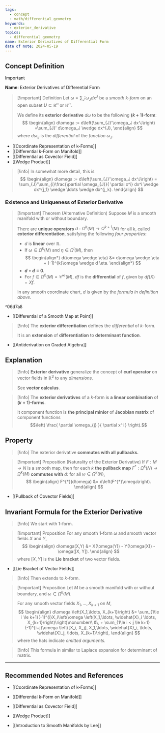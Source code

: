```yaml
---
tags:
  - concept
  - math/differential_geometry
keywords:
  - exterior_derivative
topics:
  - differential_geometry
name: Exterior Derivatives of Differential Form
date of note: 2024-05-19
---
```


## Concept Definition

>[!important]
>**Name**: Exterior Derivatives of Differential Form

>[!important] Definition
>Let $\omega = \sum_{J}'\omega_J dx^J$ be a *smooth $k$-form* on an open subset $U\subseteq \mathbb{R}^n$ or $\mathbb{H}^n$.
>
>We define its **exterior derivative** $d\omega$ to be the following **$(k+1)$-form**:
>$$
> \begin{align}
> d\omega := d\left(\sum_{J}'\omega_J dx^J\right) =\sum_{J}' d\omega_J \wedge dx^{J},  
> \end{align}
>$$ 
> where $d\omega_J$ is the *differential* of the *function* $\omega_J$. 

- [[Coordinate Representation of k-Forms]]
- [[Differential k-Form on Manifold]]
- [[Differential as Covector Field]]
- [[Wedge Product]]

>[!info]
> In somewhat more detail, this is
> $$
> \begin{align}
> d\omega := d\left(\sum_{J}'\omega_J dx^J\right) = \sum_{J}'\sum_{i}\frac{\partial \omega_{J}}{ \partial x^i} dx^i \wedge dx^{j_1} \wedge \ldots \wedge dx^{j_k}. 
> \end{align}
>$$ 

### Existence and Uniqueness of Exterior Derivative

>[!important] Theorem (Alternative Definition)
>Suppose $M$ is a smooth manifold with or without boundary. 
>
>There are **unique operators** $d: \Omega^k(M) \rightarrow \Omega^{k+1}(M)$ for all $k$, called **exterior differentiation**, satisfying the following *four properties*:
> 
> - $d$ is **linear** over $\mathbb{R}$.
> - If $\omega \in \Omega^{k}(M)$ and $\eta \in \Omega^{l}(M)$, then
>$$ 
> \begin{align*}
> d(\omega \wedge \eta) &= d\omega \wedge \eta + (-1)^{k}\omega \wedge d \eta.
> \end{align*}
>$$ 
> - **$d \circ d  \equiv 0$.**
> - For $f \in \Omega^0(M) = \mathcal{C}^{\infty}(M)$, $df$ is the **differential** of $f$, given by $df(X) =Xf$.
> 
> In any smooth coordinate chart, $d$ is given by the *formula in definition above*.

^06d7a8

- [[Differential of a Smooth Map at Point]]

>[!info]
>The **exterior differentiation** defines the *differential* of $k$-form. 
>
>It is an **extension** of **differentiation** to **determinant function**.

- [[Antiderivation on Graded Algebra]]


## Explanation

>[!info]
>**Exterior derivative** generalize the concept of **curl operator** on vector fields in $\mathbb{R}^3$ to any *dimensions*.
>
>See **vector calculus**. 

>[!info]
>The **exterior derivatives** of a $k$-form is **a linear combination** of **$(k+1)$-forms**. 
>
>It component function is **the principal minior** of **Jacobian matrix** of component functions $$\left( \frac{ \partial \omega_{j} }{ \partial x^i }   \right).$$




## Property

>[!info]
>The exterior derivative **commutes with all pullbacks.**

>[!important] Proposition (Naturality of the Exterior Derivative)
>If $F: M \rightarrow N$ is a smooth map, then for each $k$ **the pullback map** $F^{*}: \Omega^k(N) \rightarrow \Omega^k(M)$ **commutes with** $d$: for all $\omega \in \Omega^{k}(N)$,
>$$
> \begin{align}
> F^{*}(d\omega) &= d\left(F^{*}\omega\right).  
> \end{align}
>$$ 

- [[Pullback of Covector Fields]]




## Invariant Formula for the Exterior Derivative

>[!info]
>We start with $1$-form.

>[!important] Proposition
>For any smooth $1$-form $\omega$ and smooth vector fields $X$ and $Y$,
>$$
> \begin{align}
> d\omega(X,Y) &= X(\omega(Y)) - Y(\omega(X)) - \omega([X, Y]).
> \end{align}
>$$ 
>where $[X, Y]$ is the **Lie bracket** of two vector fields. 


- [[Lie Bracket of Vector Fields]]

>[!info]
>Then extends to $k$-form.

>[!important] Proposition
>Let $M$ be a smooth manifold with or without boundary, and $\omega \in \Omega^k(M)$. 
>
>For any smooth vector fields $X_1,\ldots, X_{k+1}$ on $M$,
>$$
> \begin{align}
> d\omega \left(X_1,\ldots, X_{k+1}\right) &= \sum_{1\le i \le k+1}(-1)^{i}X_i\left(\omega \left(X_1,\ldots,  \widehat{X}_i  \ldots, X_{k+1}\right)\right)\nonumber\\
> &\, +   \sum_{1\le i < j \le k+1}(-1)^{i+j}\omega \left([X_i, X_j], X_1,\ldots,  \widehat{X}_i, \ldots,  \widehat{X}_j, \ldots, X_{k+1}\right),
> \end{align}
>$$ 
> where the hats indicate *omitted arguments.*

>[!info]
>This formula in similar to Laplace expansion for determinant of matrix.





-----------
##  Recommended Notes and References


- [[Coordinate Representation of k-Forms]]
- [[Differential k-Form on Manifold]]
- [[Differential as Covector Field]]
- [[Wedge Product]]

- [[Introduction to Smooth Manifolds by Lee]]